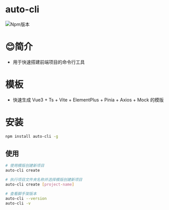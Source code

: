 # auto-cli

![Npm版本](https://img.shields.io/badge/auto-cli_v0.0.1-green)

# 😊简介

- 用于快速搭建前端项目的命令行工具

# 模板

- 快速生成 Vue3 + Ts + Vite + ElementPlus + Pinia + Axios + Mock 的模版

# 安装

```bash
npm install auto-cli -g
```

## 使用

```bash
# 使用模版创建新项目
auto-cli create

# 执行项目文件夹名称并选择模版创建新项目
auto-cli create [project-name]

# 查看脚手架版本
auto-cli --version
auto-cli -v


```
